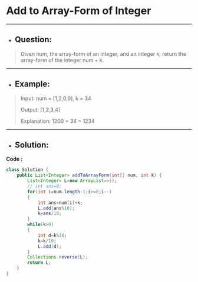 # Add to Array-Form of Integer
--- 
- ## Question:
> Given num, the array-form of an integer, and an integer k, return the array-form of the integer num + k.
---
- ## Example:
> Input: num = [1,2,0,0], k = 34
> 
> Output: [1,2,3,4]
> 
> Explanation: 1200 + 34 = 1234
---
- ## Solution:
**Code :**
```java
class Solution {
    public List<Integer> addToArrayForm(int[] num, int k) {
        List<Integer> L=new ArrayList<>();
        // int ans=0;
        for(int i=num.length-1;i>=0;i--)
        {
            int ans=num[i]+k;
            L.add(ans%10);
            k=ans/10;
        }
        while(k>0)
        {
            int d=k%10;
            k=k/10;
            L.add(d);
        }
        Collections.reverse(L);
        return L;
    }
}
